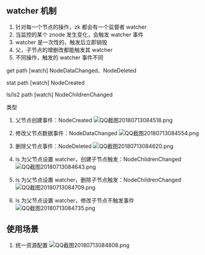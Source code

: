 ## watcher 机制

1. 针对每一个节点的操作，zk 都会有一个监督者 watcher
2. 当监控的某个 znode 发生变化，会触发 watcher 事件
3. watcher 是一次性的，触发后立即销毁
4. 父，子节点的增删改都能触发其 watcher
5. 不同操作，触发的 watcher 事件不同

get path [watch]
NodeDataChanged、NodeDeleted

stat path [watch]
NodeCreated

ls/ls2 path [watch]
NodeChildrenChanged

类型
1. 父节点创建事件：NodeCreated
![QQ截图20180713084518.png](https://upload-images.jianshu.io/upload_images/7460499-a7b8e549c7e0f953.png?imageMogr2/auto-orient/strip%7CimageView2/2/w/1240)

2. 修改父节点数据事件：NodeDataChanged
![QQ截图20180713084554.png](https://upload-images.jianshu.io/upload_images/7460499-9d0e2d75469e0032.png?imageMogr2/auto-orient/strip%7CimageView2/2/w/1240)

3. 删除父节点事件：NodeDeleted
![QQ截图20180713084620.png](https://upload-images.jianshu.io/upload_images/7460499-2aab85ac5e00804a.png?imageMogr2/auto-orient/strip%7CimageView2/2/w/1240)

4. ls 为父节点设置 watcher，创建子节点触发：NodeChildrenChanged
![QQ截图20180713084643.png](https://upload-images.jianshu.io/upload_images/7460499-152725ec1d94b3e2.png?imageMogr2/auto-orient/strip%7CimageView2/2/w/1240)

5. ls 为父节点设置 watcher，删除子节点触发：NodeChildrenChanged
![QQ截图20180713084709.png](https://upload-images.jianshu.io/upload_images/7460499-606ead3b977d0486.png?imageMogr2/auto-orient/strip%7CimageView2/2/w/1240)

6. ls 为父节点设置 watcher，修改子节点不触发事件
![QQ截图20180713084735.png](https://upload-images.jianshu.io/upload_images/7460499-57e8cce60f065752.png?imageMogr2/auto-orient/strip%7CimageView2/2/w/1240)

## 使用场景
1. 统一资源配置
![QQ截图20180713084808.png](https://upload-images.jianshu.io/upload_images/7460499-2abd5324dfa46035.png?imageMogr2/auto-orient/strip%7CimageView2/2/w/1240)

